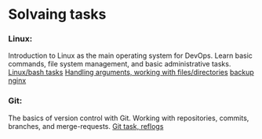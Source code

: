 # Solvaing tasks

### Linux: 
Introduction to Linux as the main operating system for DevOps. Learn basic commands, file system management, and basic administrative tasks.
[Linux/bash tasks](https://github.com/VadimTrufyn/bash-test/tree/main/bash_task)
[Handling arguments, working with files/directories](https://github.com/VadimTrufyn/bash-test/blob/main/bash_task/argument.sh)
[backup](https://github.com/VadimTrufyn/bash-test/blob/main/bash_task/README.md)
[nginx](https://github.com/VadimTrufyn/bash-test/blob/main/bash_task/web-server/web-server.md)



### Git:
 The basics of version control with Git. Working with repositories, commits, branches, and merge-requests.
 [Git task, reflogs](https://github.com/VadimTrufyn/bash-test/blob/main/git-task/git_reflog.txt)


